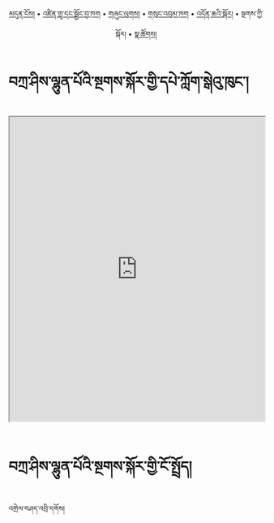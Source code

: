 <p align="center">
  <a href="https://bdrc-reader.github.io/tashilhunpo/">མདུན་ངོས།</a> • <a href="https://bdrc-reader.github.io/tashilhunpo/shadra">འཛིན་གྲྭ་དང་སྦྱོང་བྱ་ཁག</a> • <a href="https://bdrc-reader.github.io/tashilhunpo/shunglug">གཞུང་ལུགས།</a>  • <a href="https://bdrc-reader.github.io/tashilhunpo/sungbum">གསུང་འབུམ་ཁག</a> • <a href="https://bdrc-reader.github.io/tashilhunpo/doncha">འདོན་ཆའི་སྐོར།</a> • <span>སྔགས་ཀྱི་སྐོར།</span> •  <a href="https://bdrc-reader.github.io/tashilhunpo/natsok">སྣ་ཚོགས།</a></p>


# བཀྲ་ཤིས་ལྷུན་པོའི་སྔགས་སྐོར་གྱི་དཔེ་ཀློག་སྒེའུ་ཁུང་།

<iframe allowfullscreen src="https://library.bdrc.io/scripts/embed-iframe.html?work=bdr:W1ERI0021005&origin=website.com" width="100%" height="600"></iframe>

<br>
<br>

# བཀྲ་ཤིས་ལྷུན་པོའི་སྔགས་སྐོར་གྱི་ངོ་སྤྲོད།

འགྲེལ་བཤད་འབྲི་དགོས།









